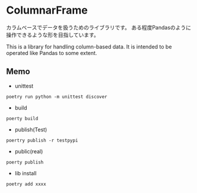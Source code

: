 # ColumnarFrame

カラムベースでデータを扱うためのライブラリです。
ある程度Pandasのように操作できるような形を目指しています。

This is a library for handling column-based data.
It is intended to be operated like Pandas to some extent.

## Memo

* unittest

```
poetry run python -m unittest discover
```

* build

```
poerty build
```

* publish(Test)

```
poertry publish -r testpypi 
```

* public(real)

```
poerty publish
```

* lib install

```
poetry add xxxx
```

